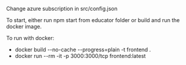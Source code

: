 Change azure subscription in src/config.json

To start, either run npm start from educator folder or build and run the docker image.

To run with docker:
- docker build --no-cache --progress=plain -t frontend .
- docker run --rm -it  -p 3000:3000/tcp frontend:latest 